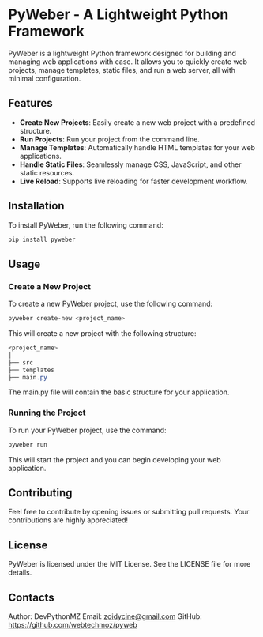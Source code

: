 # PyWeber - A Lightweight Python Framework

PyWeber is a lightweight Python framework designed for building and managing web applications with ease. It allows you to quickly create web projects, manage templates, static files, and run a web server, all with minimal configuration.

## Features

- **Create New Projects**: Easily create a new web project with a predefined structure.
- **Run Projects**: Run your project from the command line.
- **Manage Templates**: Automatically handle HTML templates for your web applications.
- **Handle Static Files**: Seamlessly manage CSS, JavaScript, and other static resources.
- **Live Reload**: Supports live reloading for faster development workflow.

## Installation

To install PyWeber, run the following command:
```bash
pip install pyweber
```

## Usage

### Create a New Project
To create a new PyWeber project, use the following command:
```bash
pyweber create-new <project_name>
```

This will create a new project with the following structure:
```css
<project_name>
│
├── src
├── templates
├── main.py
```
The main.py file will contain the basic structure for your application.

### Running the Project
To run your PyWeber project, use the command:

```bash
pyweber run
```
This will start the project and you can begin developing your web application.

## Contributing
Feel free to contribute by opening issues or submitting pull requests. Your contributions are highly appreciated!

## License
PyWeber is licensed under the MIT License. See the LICENSE file for more details.

## Contacts
Author: DevPythonMZ
Email: zoidycine@gmail.com
GitHub: https://github.com/webtechmoz/pyweb